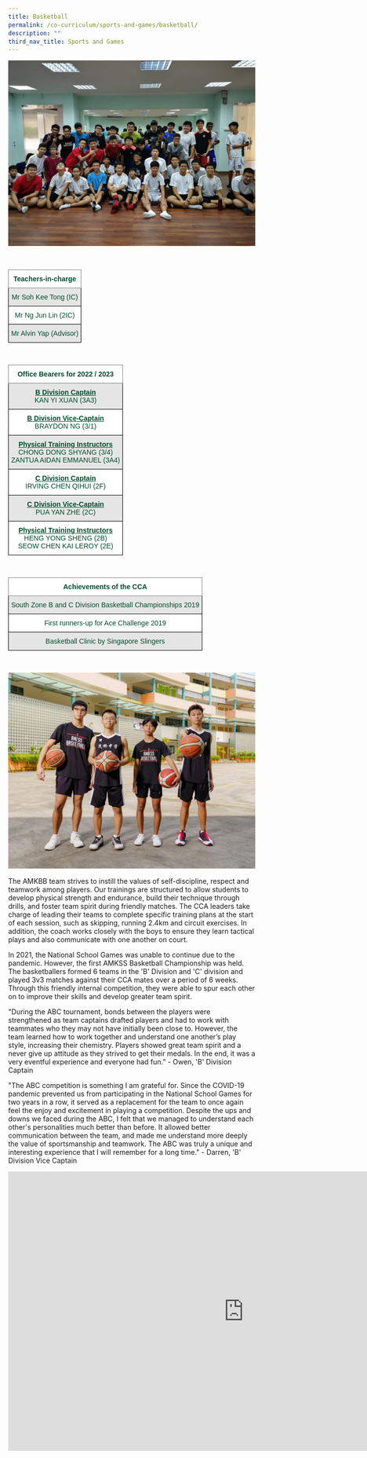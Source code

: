 ```yaml
---
title: Basketball
permalink: /co-curriculum/sports-and-games/basketball/
description: ""
third_nav_title: Sports and Games
---
```

![](/images/ava.jpg)

<br>
<style type="text/css">
.tg  {border-collapse:collapse;border-spacing:0;}
.tg td{border-color:black;border-style:solid;border-width:1px;font-family:Arial, sans-serif;font-size:14px;
  overflow:hidden;padding:10px 5px;word-break:normal;}
.tg th{border-color:black;border-style:solid;border-width:1px;font-family:Arial, sans-serif;font-size:14px;
  font-weight:normal;overflow:hidden;padding:10px 5px;word-break:normal;}
.tg .tg-mwif{background-color:#FFF;border-color:inherit;color:#004D2E;font-weight:bold;text-align:center;vertical-align:top}
.tg .tg-bapb{background-color:#E5E5E5;color:#004D2E;text-align:center;vertical-align:middle}
.tg .tg-wpup{background-color:#FFF;color:#004D2E;text-align:center;vertical-align:middle}
</style>
<table class="tg">
<thead>
  <tr>
    <th class="tg-mwif">Teachers-in-charge<br></th>
  </tr>
</thead>
<tbody>
  <tr>
    <td class="tg-bapb">Mr Soh Kee Tong (IC)<br></td>
  </tr>
  <tr>
    <td class="tg-wpup">Mr Ng Jun Lin (2IC)<br></td>
  </tr>
  <tr>
    <td class="tg-bapb">Mr Alvin Yap (Advisor)</td>
  </tr>
</tbody>
</table>
<br>
<style type="text/css">
.tg  {border-collapse:collapse;border-spacing:0;}
.tg td{border-color:black;border-style:solid;border-width:1px;font-family:Arial, sans-serif;font-size:14px;
  overflow:hidden;padding:10px 5px;word-break:normal;}
.tg th{border-color:black;border-style:solid;border-width:1px;font-family:Arial, sans-serif;font-size:14px;
  font-weight:normal;overflow:hidden;padding:10px 5px;word-break:normal;}
.tg .tg-mwif{background-color:#FFF;border-color:inherit;color:#004D2E;font-weight:bold;text-align:center;vertical-align:top}
.tg .tg-ywyw{background-color:#E5E5E5;color:#004D2E;font-weight:bold;text-align:center;text-decoration:underline;vertical-align:top}
.tg .tg-frvs{background-color:#FFF;color:#004D2E;font-weight:bold;text-align:center;text-decoration:underline;vertical-align:top}
</style>
<table class="tg">
<thead>
  <tr>
    <th class="tg-mwif">Office Bearers for 2022 / 2023<br></th>
  </tr>
</thead>
<tbody>
  <tr>
    <td class="tg-bapb"><b><u>B Division Captain</u></b><br><span style="font-weight:400;color:#004D2E">KAN YI XUAN (3A3)</span></td>
  </tr>
  <tr>
    <td class="tg-wpup"><b><u>B Division Vice-Captain</u></b><br><span style="font-weight:400;color:#004D2E">BRAYDON NG (3/1)</span></td>
  </tr>
  <tr>
    <td class="tg-bapb"><b><u>Physical Training Instructors</u></b><br><span style="font-weight:400;color:#004D2E">CHONG DONG SHYANG (3/4)</span><br><span style="font-weight:400;color:#004D2E">ZANTUA AIDAN EMMANUEL (3A4)</span></td>
  </tr>
  <tr>
    <td class="tg-wpup"><b><u>C Division Captain</u></b><br><span style="font-weight:400;color:#004D2E">IRVING CHEN QIHUI (2F)</span></td>
  </tr>
  <tr>
    <td class="tg-bapb"><b><u>C Division Vice-Captain</u></b><br><span style="font-weight:400;color:#004D2E">PUA YAN ZHE (2C)</span></td>
  </tr>
  <tr>
    <td class="tg-wpup"><b><u>Physical Training Instructors</u></b><br><span style="font-weight:400;color:#004D2E">HENG YONG SHENG (2B)</span><br><span style="font-weight:400;color:#004D2E">SEOW CHEN KAI LEROY (2E)</span></td>
  </tr>
</tbody>
</table>
<br>
<style type="text/css">
.tg  {border-collapse:collapse;border-spacing:0;}
.tg td{border-color:black;border-style:solid;border-width:1px;font-family:Arial, sans-serif;font-size:14px;
  overflow:hidden;padding:10px 5px;word-break:normal;}
.tg th{border-color:black;border-style:solid;border-width:1px;font-family:Arial, sans-serif;font-size:14px;
  font-weight:normal;overflow:hidden;padding:10px 5px;word-break:normal;}
.tg .tg-mwif{background-color:#FFF;border-color:inherit;color:#004D2E;font-weight:bold;text-align:center;vertical-align:top}
.tg .tg-bapb{background-color:#E5E5E5;color:#004D2E;text-align:center;vertical-align:middle}
.tg .tg-wpup{background-color:#FFF;color:#004D2E;text-align:center;vertical-align:middle}
</style>
<table class="tg">
<thead>
  <tr>
    <th class="tg-mwif">Achievements of the CCA<br></th>
  </tr>
</thead>
<tbody>
  <tr>
    <td class="tg-bapb">South Zone B and C Division Basketball Championships 2019<br></td>
  </tr>
  <tr>
    <td class="tg-wpup">First runners-up for Ace Challenge 2019<br></td>
  </tr>
  <tr>
    <td class="tg-bapb">Basketball Clinic by Singapore Slingers</td>
  </tr>
</tbody>
</table>
<br>

![](/images/Basket%20Ball%202.jpg)

The AMKBB team strives to instill the values of self-discipline, respect and teamwork among players. Our trainings are structured to allow students to develop physical strength and endurance, build their technique through drills, and foster team spirit during friendly matches. The CCA leaders take charge of leading their teams to complete specific training plans at the start of each session, such as skipping, running 2.4km and circuit exercises. In addition, the coach works closely with the boys to ensure they learn tactical plays and also communicate with one another on court.

  

In 2021, the National School Games was unable to continue due to the pandemic. However, the first AMKSS Basketball Championship was held. The basketballers formed 6 teams in the 'B' Division and 'C' division and played 3v3 matches against their CCA mates over a period of 6 weeks. Through this friendly internal competition, they were able to spur each other on to improve their skills and develop greater team spirit.

  

"During the ABC tournament, bonds between the players were strengthened as team captains drafted players and had to work with teammates who they may not have initially been close to. However, the team learned how to work together and understand one another’s play style, increasing their chemistry. Players showed great team spirit and a never give up attitude as they strived to get their medals. In the end, it was a very eventful experience and everyone had fun." - Owen, 'B' Division Captain

  

"The ABC competition is something I am grateful for. Since the COVID-19 pandemic prevented us from participating in the National School Games for two years in a row, it served as a replacement for the team to once again feel the enjoy and excitement in playing a competition. Despite the ups and downs we faced during the ABC, I felt that we managed to understand each other's personalities much better than before. It allowed better communication between the team, and made me understand more deeply the value of sportsmanship and teamwork. The ABC was truly a unique and interesting experience that I will remember for a long time." - Darren, 'B' Division Vice Captain

<iframe allowfullscreen="true" height="569" width="960" frameborder="0" src="https://docs.google.com/presentation/d/e/2PACX-1vQvZi5JH61t6PMCYWpt6r8shJlhHSuKg16DBqyqYOxKBmGzAScJarQAHb8htZ319kAbQGHLYKdw2eXV/embed?start=true&amp;loop=true&amp;delayms=10000"></iframe>